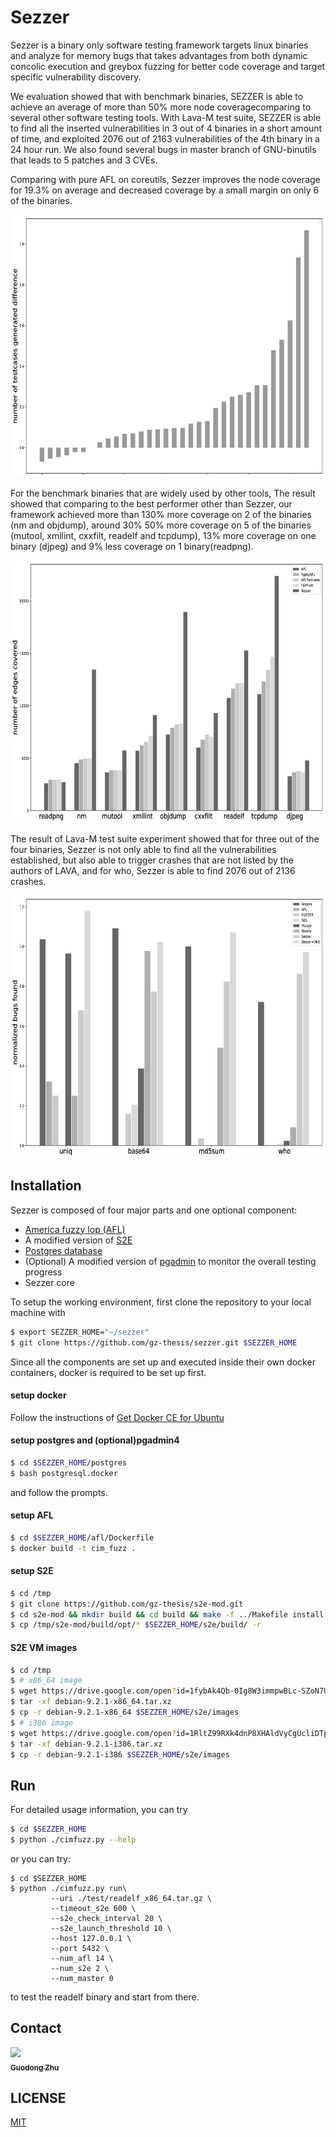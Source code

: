 # Sezzer

Sezzer is a binary only software testing framework targets linux binaries and analyze for memory bugs that takes advantages from both dynamic concolic execution and greybox fuzzing for better code coverage and target specific vulnerability discovery.

We evaluation showed that with benchmark binaries, SEZZER is able to achieve an average of more than 50% more node coveragecomparing to several other software testing tools. With Lava-M test suite, SEZZER is able to find all the inserted vulnerabilities in 3 out of 4 binaries in a short amount of time, and exploited 2076 out of 2163 vulnerabilities of the 4th binary in a 24 hour run. We also found several bugs in master branch of GNU-binutils that leads to 5 patches and 3 CVEs.

Comparing with pure AFL on coreutils, Sezzer improves the node coverage for 19.3% on average and decreased coverage by a small margin on only 6 of the binaries.

<img src="https://github.com/gz-thesis/sezzer/raw/master/test/test.png" width="660" height="420" />

For the benchmark binaries that are widely used by other tools, The result showed that comparing to the best performer other than Sezzer, our framework achieved more than 130% more coverage on 2 of the binaries (nm and objdump), around 30% 50% more coverage on 5 of the binaries (mutool, xmllint, cxxfilt, readelf and tcpdump), 13% more coverage on one binary (djpeg)
and 9% less coverage on 1 binary(readpng).

<img src="https://github.com/gz-thesis/sezzer/raw/master/test/bench.png" width="660" height="420" />

The result of Lava-M test suite experiment showed that for three out of the four binaries, Sezzer is not only able to
find all the vulnerabilities established, but also able to trigger crashes that are not listed
by the authors of LAVA, and for who, Sezzer is able to find 2076 out of 2136 crashes.

<img src="https://github.com/gz-thesis/sezzer/raw/master/test/lava.png" width="660" height="420" />


## Installation

Sezzer is composed of four major parts and one optional component:

 - [America fuzzy lop (AFL)](http://lcamtuf.coredump.cx/afl/)
 - A modified version of [S2E](https://github.com/s2e)
 - [Postgres database](https://github.com/postgres/postgres)
 - (Optional) A modified version of [pgadmin](https://github.com/postgres/pgadmin4) to monitor the overall testing progress
 - Sezzer core

To setup the working environment, first clone the repository to your local machine with
```sh
$ export SEZZER_HOME="~/sezzer"
$ git clone https://github.com/gz-thesis/sezzer.git $SEZZER_HOME
```


Since all the components are set up and executed inside their own docker containers, docker is required to be set up first.
#### setup docker
Follow the instructions of [Get Docker CE for Ubuntu](https://docs.docker.com/install/linux/docker-ce/ubuntu/)


#### setup postgres and (optional)pgadmin4
```sh
$ cd $SEZZER_HOME/postgres
$ bash postgresql.docker
```
and follow the prompts.

#### setup AFL
```sh
$ cd $SEZZER_HOME/afl/Dockerfile
$ docker build -t cim_fuzz .
```

#### setup S2E
```sh
$ cd /tmp
$ git clone https://github.com/gz-thesis/s2e-mod.git
$ cd s2e-mod && mkdir build && cd build && make -f ../Makefile install
$ cp /tmp/s2e-mod/build/opt/* $SEZZER_HOME/s2e/build/ -r
```

#### S2E VM images
```sh
$ cd /tmp
$ # x86_64 image
$ wget https://drive.google.com/open?id=1fybAk4Qb-0Ig8W3immpwBLc-SZoN7UUh -O debian-9.2.1-x86_64.tar.xz
$ tar -xf debian-9.2.1-x86_64.tar.xz
$ cp -r debian-9.2.1-x86_64 $SEZZER_HOME/s2e/images
$ # i386 image
$ wget https://drive.google.com/open?id=1RltZ99RXk4dnP8XHAldVyCgUcliDTplY -O debian-9.2.1-i386.tar.xz
$ tar -xf debian-9.2.1-i386.tar.xz
$ cp -r debian-9.2.1-i386 $SEZZER_HOME/s2e/images
```


## Run
For detailed usage information, you can try
```bash
$ cd $SEZZER_HOME
$ python ./cimfuzz.py --help
```

or you can try:
```
$ cd $SEZZER_HOME
$ python ./cimfuzz.py run\
         --uri ./test/readelf_x86_64.tar.gz \
         --timeout_s2e 600 \
         --s2e_check_interval 20 \
         --s2e_launch_threshold 10 \
         --host 127.0.0.1 \
         --port 5432 \
         --num_afl 14 \
         --num_s2e 2 \
         --num_master 0 
```
to test the readelf binary and start from there.

## Contact
[<img src="https://avatars2.githubusercontent.com/u/3630564" width="100px;" /><br /><sub><b>Guodong Zhu</b></sub>](mailto:guodong@uga.edu)

## LICENSE
[MIT](LICENSE)



[coreutils]: https://github.com/gz-thesis/sezzer/raw/master/test/test.png "Coreutils result"
[benchmark]: https://github.com/gz-thesis/sezzer/raw/master/test/bench.png "Benchmark result"
[lava]: https://github.com/gz-thesis/sezzer/raw/master/test/lava.png "LAVA-M result"

